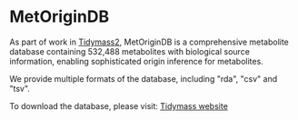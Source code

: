 # MetOriginDB
As part of work in [Tidymass2](https://www.biorxiv.org/content/10.1101/2025.05.09.652992v1), MetOriginDB is a comprehensive metabolite database containing 532,488 metabolites with biological source information, enabling sophisticated origin inference for metabolites.

We provide multiple formats of the database, including "rda", "csv" and "tsv".

To download the database, please visit: [Tidymass website](https://www.tidymass.org/databases/)